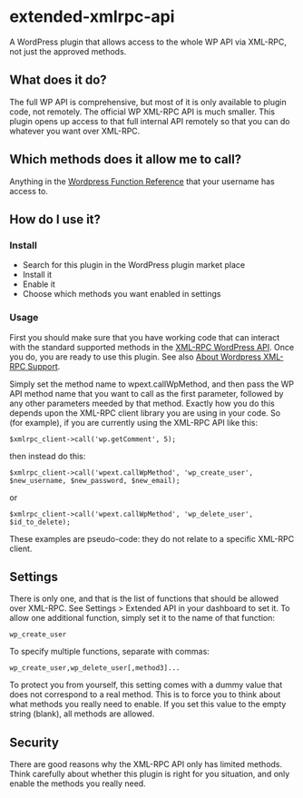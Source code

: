 # extended-xmlrpc-api
A WordPress plugin that allows access to the whole WP API via XML-RPC, not just the approved methods.

## What does it do?

The full WP API is comprehensive, but most of it is only available to plugin code, not remotely. The official WP XML-RPC API is much smaller. This plugin opens up access to that full internal API remotely so that you can do whatever you want over XML-RPC. 

## Which methods does it allow me to call?

Anything in the [Wordpress Function Reference](https://codex.wordpress.org/Function_Reference) that your username has access to.

## How do I use it?

### Install

 * Search for this plugin in the WordPress plugin market place
 * Install it
 * Enable it
 * Choose which methods you want enabled in settings

### Usage

First you should make sure that you have working code that can interact with the standard supported methods in the [XML-RPC WordPress API](https://codex.wordpress.org/XML-RPC_WordPress_API). Once you do, you are ready to use this plugin. See also [About Wordpress XML-RPC Support](https://codex.wordpress.org/XML-RPC_Support).

Simply set the method name to wpext.callWpMethod, and then pass the WP API method name that you want to call as the first parameter, followed by any other parameters meeded by that method. Exactly how you do this depends upon the XML-RPC client library you are using in your code. So (for example), if you are currently using the XML-RPC API like this:

	$xmlrpc_client->call('wp.getComment', 5);

then instead do this:

	$xmlrpc_client->call('wpext.callWpMethod', 'wp_create_user', $new_username, $new_password, $new_email);

or

	$xmlrpc_client->call('wpext.callWpMethod', 'wp_delete_user', $id_to_delete);
	
These examples are pseudo-code: they do not relate to a specific XML-RPC client. 

## Settings

There is only one, and that is the list of functions that should be allowed over XML-RPC. See Settings > Extended API in your dashboard to set it. To allow one additional function, simply set it to the name of that function:

	wp_create_user

To specify multiple functions, separate with commas:

	wp_create_user,wp_delete_user[,method3]...

To protect you from yourself, this setting comes with a dummy value that does not correspond to a real method. This is to force you to think about what methods you really need to enable. If you set this value to the empty string (blank), all methods are allowed.

## Security

There are good reasons why the XML-RPC API only has limited methods. Think carefully about whether this plugin is right for you situation, and only enable the methods you really need.
